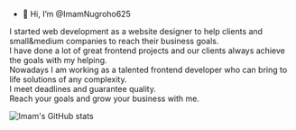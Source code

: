 - 👋 Hi, I’m @ImamNugroho625

I started web development as a website designer to help clients and small&medium companies to reach their business goals.<br>
I have done a lot of great frontend projects and our clients always achieve the goals with my helping.<br>
Nowadays I am working as a talented frontend developer who can bring to life solutions of any complexity.<br>
I meet deadlines and guarantee quality.<br>
Reach your goals and grow your business with me.<br>

![Imam's GitHub stats](https://github-readme-stats.vercel.app/api?username=ImamNugroho625&show_icons=true&theme=radical)
